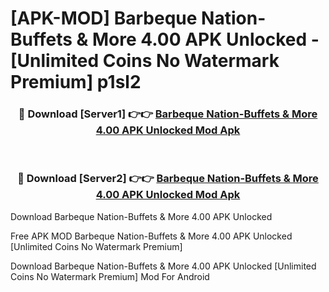 # [APK-MOD] Barbeque Nation-Buffets & More 4.00 APK Unlocked - [Unlimited Coins No Watermark Premium] p1sl2



<div align="center">
<h3>🔴 Download [Server1] 👉👉 <a href="https://momento.my/?title=Barbeque_Nation-Buffets_&_More_4.00_APK_Unlocked">Barbeque Nation-Buffets & More 4.00 APK Unlocked Mod Apk</a></h3><br>

<h3>🔴 Download [Server2] 👉👉 <a href="https://momento.my/?title=Barbeque_Nation-Buffets_&_More_4.00_APK_Unlocked">Barbeque Nation-Buffets & More 4.00 APK Unlocked Mod Apk</a></h3>
</div>



Download Barbeque Nation-Buffets & More 4.00 APK Unlocked 

Free APK MOD Barbeque Nation-Buffets & More 4.00 APK Unlocked [Unlimited Coins No Watermark Premium]

Download Barbeque Nation-Buffets & More 4.00 APK Unlocked [Unlimited Coins No Watermark Premium] Mod For Android
